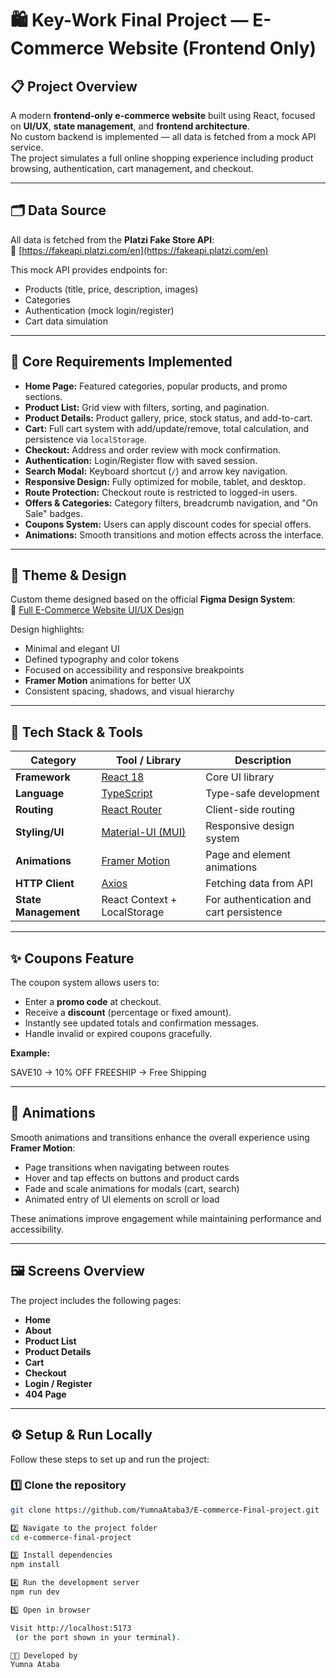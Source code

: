 # 🛍️ Key-Work Final Project — E-Commerce Website (Frontend Only)

## 📋 Project Overview
A modern **frontend-only e-commerce website** built using React, focused on **UI/UX**, **state management**, and **frontend architecture**.  
No custom backend is implemented — all data is fetched from a mock API service.  
The project simulates a full online shopping experience including product browsing, authentication, cart management, and checkout.

---

## 🗂️ Data Source
All data is fetched from the **Platzi Fake Store API**:  
🔗 [https://fakeapi.platzi.com/en](https://fakeapi.platzi.com/en)

This mock API provides endpoints for:
- Products (title, price, description, images)
- Categories
- Authentication (mock login/register)
- Cart data simulation

---

## 🧩 Core Requirements Implemented
- **Home Page:** Featured categories, popular products, and promo sections.  
- **Product List:** Grid view with filters, sorting, and pagination.  
- **Product Details:** Product gallery, price, stock status, and add-to-cart.  
- **Cart:** Full cart system with add/update/remove, total calculation, and persistence via `localStorage`.  
- **Checkout:** Address and order review with mock confirmation.  
- **Authentication:** Login/Register flow with saved session.  
- **Search Modal:** Keyboard shortcut (`/`) and arrow key navigation.  
- **Responsive Design:** Fully optimized for mobile, tablet, and desktop.  
- **Route Protection:** Checkout route is restricted to logged-in users.  
- **Offers & Categories:** Category filters, breadcrumb navigation, and "On Sale" badges.  
- **Coupons System:** Users can apply discount codes for special offers.  
- **Animations:** Smooth transitions and motion effects across the interface.

---

## 🎨 Theme & Design
Custom theme designed based on the official **Figma Design System**:  
🔗 [Full E-Commerce Website UI/UX Design](https://www.figma.com/design/VvXcnKM6VUYD4mSdsejgtR/Full-E-Commerce-Website-UI-UX-Design--Community-?node-id=1-3)

Design highlights:
- Minimal and elegant UI  
- Defined typography and color tokens  
- Focused on accessibility and responsive breakpoints  
- **Framer Motion** animations for better UX  
- Consistent spacing, shadows, and visual hierarchy  

---

## 🧰 Tech Stack & Tools

| Category | Tool / Library | Description |
|-----------|----------------|--------------|
| **Framework** | [React 18](https://react.dev/) | Core UI library |
| **Language** | [TypeScript](https://www.typescriptlang.org/) | Type-safe development |
| **Routing** | [React Router](https://reactrouter.com/) | Client-side routing |
| **Styling/UI** | [Material-UI (MUI)](https://mui.com/) | Responsive design system |
| **Animations** | [Framer Motion](https://www.framer.com/motion/) | Page and element animations |
| **HTTP Client** | [Axios](https://axios-http.com/) | Fetching data from API |
| **State Management** | React Context + LocalStorage | For authentication and cart persistence |

---

## ✨ Coupons Feature
The coupon system allows users to:
- Enter a **promo code** at checkout.  
- Receive a **discount** (percentage or fixed amount).  
- Instantly see updated totals and confirmation messages.  
- Handle invalid or expired coupons gracefully.

**Example:**

SAVE10 → 10% OFF
FREESHIP → Free Shipping

---

## 💫 Animations
Smooth animations and transitions enhance the overall experience using **Framer Motion**:
- Page transitions when navigating between routes  
- Hover and tap effects on buttons and product cards  
- Fade and scale animations for modals (cart, search)  
- Animated entry of UI elements on scroll or load  

These animations improve engagement while maintaining performance and accessibility.

---

## 🖼️ Screens Overview
The project includes the following pages:
- **Home**
- **About**
- **Product List**
- **Product Details**
- **Cart**
- **Checkout**
- **Login / Register**
- **404 Page**

---

## ⚙️ Setup & Run Locally

Follow these steps to set up and run the project:

### 1️⃣ Clone the repository
```bash
git clone https://github.com/YumnaAtaba3/E-commerce-Final-project.git

2️⃣ Navigate to the project folder
cd e-commerce-final-project

3️⃣ Install dependencies
npm install

4️⃣ Run the development server
npm run dev

5️⃣ Open in browser

Visit http://localhost:5173
 (or the port shown in your terminal).

👩‍💻 Developed by
Yumna Ataba